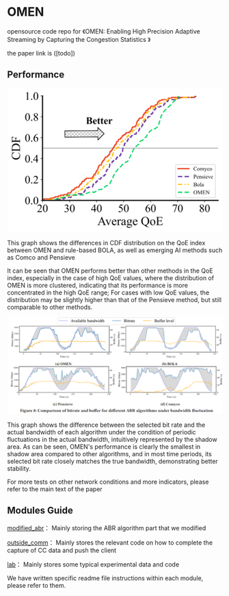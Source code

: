 # OMEN

opensource code repo for  《OMEN: Enabling High Precision Adaptive Streaming by Capturing the Congestion Statistics 》

the paper link is ([todo])


## Performance

![CDF](fig/CDF.png)

This graph shows the differences in CDF distribution on the QoE index between OMEN and rule-based BOLA, as well as emerging AI methods such as Comco and Pensieve

It can be seen that OMEN performs better than other methods in the QoE index, especially in the case of high QoE values, where the distribution of OMEN is more clustered, indicating that its performance is more concentrated in the high QoE range; For cases with low QoE values, the distribution may be slightly higher than that of the Pensieve method, but still comparable to other methods.


![diff](fig/difference_with_bandwith.png)


This graph shows the difference between the selected bit rate and the actual bandwidth of each algorithm under the condition of periodic fluctuations in the actual bandwidth, intuitively represented by the shadow area. As can be seen, OMEN's performance is clearly the smallest in shadow area compared to other algorithms, and in most time periods, its selected bit rate closely matches the true bandwidth, demonstrating better stability.

For more tests on other network conditions and more indicators, please refer to the main text of the paper


## Modules Guide

[modified_abr](modified_abr)： Mainly storing the ABR algorithm part that we modified

[outside_comm](outside_comm)： Mainly stores the relevant code on how to complete the capture of CC data and push the client

[lab](lab)：  Mainly stores some typical experimental data and code

We have written specific readme file instructions within each module, please refer to them.
